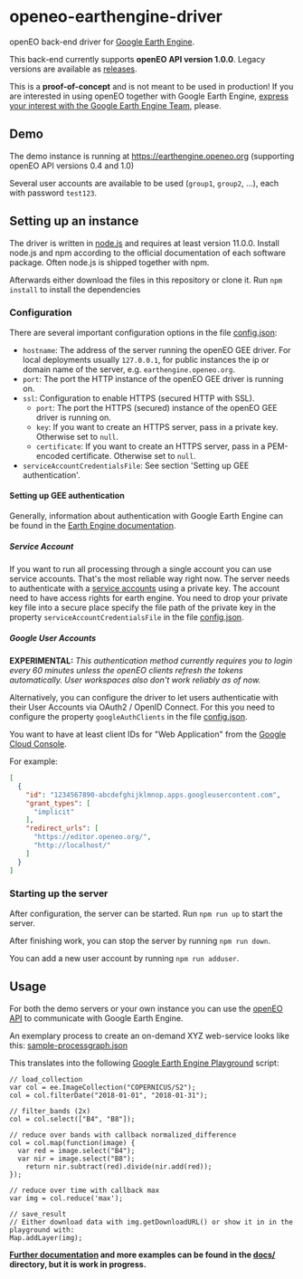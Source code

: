 # openeo-earthengine-driver
openEO back-end driver for [Google Earth Engine](https://earthengine.google.com/).

This back-end currently supports **openEO API version 1.0.0**.
Legacy versions are available as [releases](https://github.com/Open-EO/openeo-earthengine-driver/releases).

This is a **proof-of-concept** and is not meant to be used in production!
If you are interested in using openEO together with Google Earth Engine, [express your interest with the Google Earth Engine Team](https://developers.google.com/earth-engine/help#feature_requests), please.

## Demo

The demo instance is running at https://earthengine.openeo.org (supporting openEO API versions 0.4 and 1.0)

Several user accounts are available to be used (`group1`, `group2`, ...), each with password `test123`.

## Setting up an instance

The driver is written in [node.js](https://nodejs.org/) and requires at least version 11.0.0. Install node.js and npm according to the official documentation of each software package. Often node.js is shipped together with npm.

Afterwards either download the files in this repository or clone it. Run `npm install` to install the dependencies

### Configuration

There are several important configuration options in the file [config.json](config.json):

* `hostname`: The address of the server running the openEO GEE driver. For local deployments usually `127.0.0.1`, for public instances the ip or domain name of the server, e.g. `earthengine.openeo.org`.
* `port`: The port the HTTP instance of the openEO GEE driver is running on.
* `ssl`: Configuration to enable HTTPS (secured HTTP with SSL).
    * `port`: The port the HTTPS (secured) instance of the openEO GEE driver is running on.
    * `key`: If you want to create an HTTPS server, pass in a private key. Otherwise set to `null`.
    * `certificate`: If you want to create an HTTPS server, pass in a PEM-encoded certificate. Otherwise set to `null`.
* `serviceAccountCredentialsFile`: See section 'Setting up GEE authentication'.

#### Setting up GEE authentication

Generally, information about authentication with Google Earth Engine can be found in the [Earth Engine documentation](https://developers.google.com/earth-engine/app_engine_intro).

##### Service Account

If you want to run all processing through a single account you can use service accounts. That's the most reliable way right now.
The server needs to authenticate with a [service accounts](https://developers.google.com/earth-engine/service_account) using a private key. The account need to have access rights for earth engine. You need to drop your private key file into a secure place specify the file path of the private key in the property `serviceAccountCredentialsFile` in the file [config.json](config.json).

##### Google User Accounts

**EXPERIMENTAL:** *This authentication method currently requires you to login every 60 minutes unless the
openEO clients refresh the tokens automatically. User workspaces also don't work reliably as of now.*

Alternatively, you can configure the driver to let users authenticatie with their User Accounts via OAuth2 / OpenID Connect.
For this you need to configure the property `googleAuthClients` in the file [config.json](config.json).

You want to have at least client IDs for "Web Application" from the 
[Google Cloud Console](https://console.cloud.google.com/apis/credentials).

For example:

```json
[
  {
    "id": "1234567890-abcdefghijklmnop.apps.googleusercontent.com",
    "grant_types": [
      "implicit"
    ],
    "redirect_urls": [
      "https://editor.openeo.org/",
      "http://localhost/"
    ]
  }
]
```

### Starting up the server

After configuration, the server can be started. Run `npm run up` to start the server. 

After finishing work, you can stop the server by running `npm run down`.

You can add a new user account by running `npm run adduser`.

## Usage

For both the demo servers or your own instance you can use the [openEO API](https://open-eo.github.io/openeo-api/apireference/index.html) to communicate with Google Earth Engine.

An exemplary process to create an on-demand XYZ web-service looks like this: [sample-processgraph.json](tests/data/sample-processgraph.json)

This translates into the following [Google Earth Engine Playground](https://code.earthengine.google.com/) script:

```
// load_collection
var col = ee.ImageCollection("COPERNICUS/S2");
col = col.filterDate("2018-01-01", "2018-01-31");

// filter_bands (2x)
col = col.select(["B4", "B8"]);

// reduce over bands with callback normalized_difference
col = col.map(function(image) {
  var red = image.select("B4");
  var nir = image.select("B8");
	return nir.subtract(red).divide(nir.add(red));
});

// reduce over time with callback max
var img = col.reduce('max');

// save_result
// Either download data with img.getDownloadURL() or show it in in the playground with:
Map.addLayer(img);
```

**[Further documentation](docs/README.md) and more examples can be found in the [docs/](docs/) directory, but it is work in progress.**
